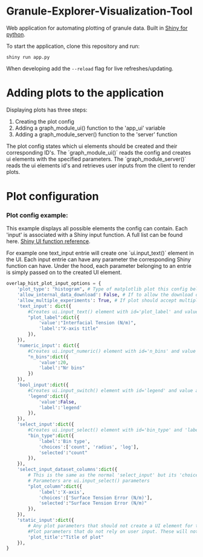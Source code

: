 
# Granule-Explorer-Visualization-Tool

Web application for automating plotting of granule data.  Built in [Shiny for python](https://shiny.posit.co/py/).


To start the application, clone this repository and run:

    shiny run app.py 

When developing add the `--reload` flag for live refreshes/updating.


# Adding plots to the application
Displaying plots has three steps:

1. Creating the plot config
2. Adding a graph_module_ui() function to the 'app_ui' variable
2. Adding a graph_module_server() function to the 'server' function

The plot config states which ui elements should be created and their corresponding ID's. The ´graph_module_ui()´ reads the config and creates ui elements with the specified parameters. The ´graph_module_server()´ reads the ui elements id's and retrieves user inputs from the client to render plots. 

# Plot configuration


### Plot config example:
This example displays all possible elements the config can contain. Each 'input' is associated with a Shiny input function. A full list can be found here. [Shiny UI function reference](https://shiny.posit.co/py/api/ui.input_select.html).

For example one text_input entrie will create one ´ui.input_text()´ element in the UI. Each input entrie can have any parameter the corresponding Shiny function can have. Under the hood, each parameter belonging to an entrie is simply passed on to the created UI element.
```py
overlap_hist_plot_input_options = {
    'plot_type': "histogram", # Type of matplotlib plot this config belongs to. Used to differentiate between plots when downloading internal plot data.
    'allow_internal_data_download': False, # If to allow the download of the internal data in a plot. Warning! This logic has to be implemented for each new plot.
    'allow_multiple_experiments': True, # If plot should accept multiple different experiments. Useful for comparison plots, overlaping histograms etc.
    'text_input': dict({
        #Creates ui.input_text() element with id='plot_label' and value and label as parameters
        "plot_label":dict({
            'value':"Interfacial Tension (N/m)", 
            'label':"X-axis title"
        }),
    }),
    'numeric_input': dict({
        #Creates ui.input_numeric() element with id='n_bins' and value and label as parameters
        "n_bins":dict({
            'value':20, 
            'label':"Nr bins"
        })
    }),
    'bool_input':dict({
        #Creates ui.input_switch() element with id='legend' and value and label as parameters
        'legend':dict({
            'value':False, 
            'label':'legend'
        }),
    }),
    'select_input':dict({
        #Creates ui.input_select() element with id='bin_type' and 'label', 'choices' and 'selected' as parameters
        "bin_type":dict({
            'label':'Bin type', 
            'choices':['count', 'radius', 'log'], 
            'selected':"count"
        }),
    }),
    'select_input_dataset_columns':dict({
        # This is the same as the normal 'select_input' but its 'choices' list will be updated with the column names of the uploaded aggregate data file. 
        # Parameters are ui.input_select() parameters
        "plot_column":dict({
            'label':'X-axis', 
            'choices':['Surface Tension Error (N/m)'], 
            'selected':"Surface Tension Error (N/m)"
        }),
    }),
    'static_input':dict({
        # Any plot parameters that should not create a UI element for the user to interact with, but still has to be specified to the plot function.
        #Plot parameters that do not rely on user input. These will not create ui compenents and are only used server side.
        'plot_title':"Title of plot"
    }),
}
```
